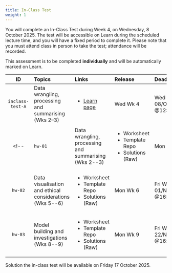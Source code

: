 ```yaml
---
title: In-Class Test
weight: 1
---
```


You will complete an In-Class Test during Week 4, on Wednesday, 8 October 2025. The test will be accessible on Learn during the scheduled lecture time, and you will have a fixed period to complete it. Please note that you must attend class in person to take the test; attendance will be recorded.

This assessment is to be completed __individually__ and will be automatically marked on Learn.

<!--
{{% notice tip %}}
Do the (optional) R tutorials which will introduce you to the datasets and topics covered in the homework assignments.
{{% /notice %}}
-->


| ID | Topics | Links | Release | Deadline |
|:--:|:-------|:------|:--------|:---------|
|`inclass-test-A`| Data wrangling, processing and summarising (Wks 2–3) | <ul><li>[Learn page](https://www.learn.ed.ac.uk/ultra/courses/_129409_1/outline)</li></ul> | Wed Wk 4 | Wed Wk 4, 08/Oct/2025 @12:00 GMT |
<!-- |`hw-01`| Data wrangling, processing and summarising (Wks 2--3) | <ul><li><a id="HW1I">Worksheet</a></li><li><a id="HW1R">Template Repo</a></li><li><a id="HW1K">Solutions</a> (<a id="HW1Kraw">Raw</a>)</li></ul> | Mon Wk 3 | Fri Wk 4, 11/Oct/2024 @16:00 BST |
|`hw-02`| Data visualisation and ethical considerations (Wks 5--6) | <ul><li><a id="HW2I">Worksheet</a></li><li><a id="HW2R">Template Repo</a></li><li><a id="HW2K">Solutions</a> (<a id="HW2Kraw">Raw</a>)</li></ul> | Mon Wk 6 | Fri Wk 7, 01/Nov/2024 @16:00 GMT |
|`hw-03`| Model building and investigations (Wks 8--9) | <ul><li><a id="HW3I">Worksheet</a></li><li><a id="HW3R">Template Repo</a></li><li><a id="HW3K">Solutions</a> (<a id="HW3Kraw">Raw</a>)</li></ul> | Mon Wk 9 | Fri Wk 10, 22/Nov/2024 @16:00 GMT | -->

Solution the in-class test will be available on Friday 17 October 2025.
